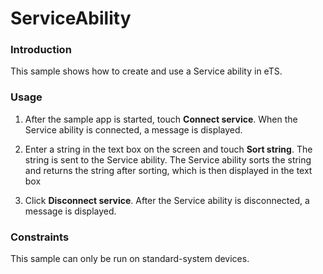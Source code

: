 #  ServiceAbility

### Introduction

This sample shows how to create and use a Service ability in eTS.

### Usage

1. After the sample app is started, touch **Connect service**. When the Service ability is connected, a message is displayed.

2. Enter a string in the text box on the screen and touch **Sort string**. The string is sent to the Service ability. The Service ability sorts the string and returns the string after sorting, which is then displayed in the text box

3. Click **Disconnect service**. After the Service ability is disconnected, a message is displayed.

### Constraints

This sample can only be run on standard-system devices.
